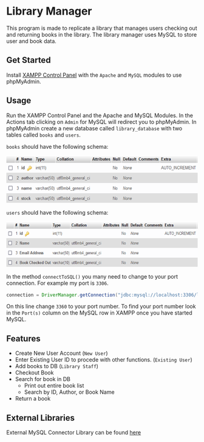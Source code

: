 # Library Manager
This program is made to replicate a library that manages users checking out and returning books in the library.
The library manager uses MySQL to store user and book data.

## Get Started
Install [XAMPP Control Panel](https://www.apachefriends.org/index.html) with the `Apache` and `MySQL` modules to use phpMyAdmin.


## Usage
Run the XAMPP Control Panel and the Apache and MySQL Modules. 
In the Actions tab clicking on `Admin` for MySQL will redirect you to phpMyAdmin.
In phpMyAdmin create a new database called `library_database` with two tables called `books` and `users`.

`books` should have the following schema:

<img src = "./images/lib1.png" width=600 height=125>

`users` should have the following schema:

<img src = "./images/lib2.png" width=600 height=120>

In the method `connectToSQL()` you many need to change to your port connection. For example my port is `3306`.

```java
connection = DriverManager.getConnection("jdbc:mysql://localhost:3306/library_database", "root", "");
```
On this line change `3360` to your port number. To find your port number look in the `Port(s)` column on the MySQL row in XAMPP once you have started MySQL.

## Features

* Create New User Account (`New User`)
* Enter Existing User ID to procede with other functions. (`Existing User`)
* Add books to DB (`Library Staff`)
* Checkout Book
* Search for book in DB
  * Print out entire book list
  * Search by ID, Author, or Book Name
* Return a book

## External Libraries

External MySQL Connector Library can be found [here](https://dev.mysql.com/downloads/connector/j/)
